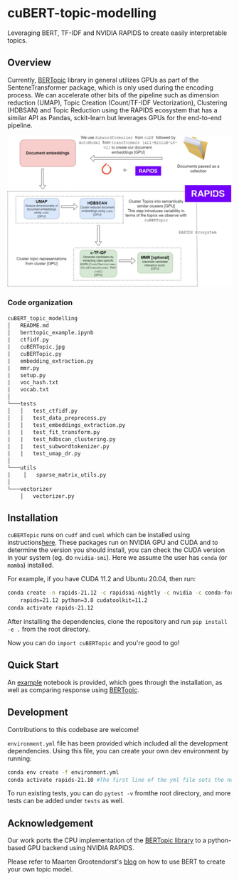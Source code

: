 # cuBERT-topic-modelling

Leveraging BERT, TF-IDF and NVIDIA RAPIDS to create easily interpretable topics.

## Overview

Currently, [BERTopic](https://github.com/MaartenGr/BERTopic) library in general utilizes GPUs as part of the SenteneTransformer package, which is only used during the encoding process. We can accelerate other bits of the pipeline such as dimension reduction (UMAP), Topic Creation (Count/TF-IDF Vectorization), Clustering (HDBSAN) and Topic Reduction using the RAPIDS ecosystem that has a similar API as Pandas, sckit-learn but leverages GPUs for the end-to-end pipeline.

![Overview of pipeline design](images/cuBERTopic.jpg)

### Code organization

```
cuBERT_topic_modelling
│   README.md
│   berttopic_example.ipynb
|   ctfidf.py
|   cuBERTopic.jpg
|   cuBERTopic.py
|   embedding_extraction.py
|   mmr.py
|   setup.py
|   voc_hash.txt
|   vocab.txt
│
└───tests
│   │   test_ctfidf.py
│   │   test_data_preprocess.py
│   │   test_embeddings_extraction.py
|   |   test_fit_transform.py
|   |   test_hdbscan_clustering.py
|   |   test_subwordtokenizer.py
|   |   test_umap_dr.py
│   
└───utils
|    │   sparse_matrix_utils.py
│   
└───vectorizer
    │   vectorizer.py
```

## Installation

`cuBERTopic` runs on `cudf` and `cuml` which can be installed using instructions[here](https://rapids.ai/start.html). These packages run on NVIDIA GPU and CUDA and to determine the version you should install, you can check the CUDA version in your system (eg. do `nvidia-smi`). Here we assume the user has `conda` (or `mamba`) installed.

For example, if you have CUDA 11.2 and Ubuntu 20.04, then run:

```bash
conda create -n rapids-21.12 -c rapidsai-nightly -c nvidia -c conda-forge \
    rapids=21.12 python=3.8 cudatoolkit=11.2
conda activate rapids-21.12
```

After installing the dependencies, clone the repository and run `pip install -e .` from the root directory. 

Now you can do `import cuBERTopic` and you're good to go!

## Quick Start

An [example](berttopic_example.ipynb) notebook is provided, which goes through the installation, as well as comparing response using [BERTopic](https://github.com/MaartenGr/BERTopic).

## Development

Contributions to this codebase are welcome! 

`environment.yml` file has been provided which included all the development dependencies. Using this file, you can create your own dev environment by running: 

```bash
conda env create -f environment.yml
conda activate rapids-21.10 #The first line of the yml file sets the new environment's name
```

To run existing tests, you can do `pytest -v` fromthe root directory, and more tests can be added under `tests` as well.

## Acknowledgement

Our work ports the CPU implementation of the [BERTopic library](https://github.com/MaartenGr/BERTopic) to a python-based GPU backend using NVIDIA RAPIDS.

Please refer to Maarten Grootendorst's [blog](https://towardsdatascience.com/topic-modeling-with-bert-779f7db187e6) on how to use BERT to create your own topic model.
